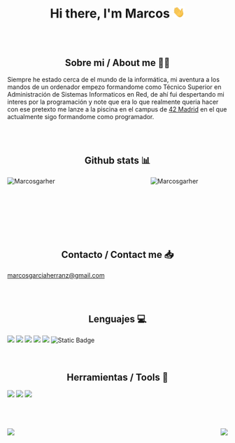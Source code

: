 <h1 align="center"> Hi there, I'm Marcos <img src="https://raw.githubusercontent.com/appinha/appinha/main/img/Hi.gif" width="28"> </h1>

</br></br>
<h2 align="center">Sobre mi / About me 🙋‍♂️</h2>
<p>Siempre he estado cerca de el mundo de la informática, mi aventura a los mandos de un ordenador empezo formandome como Técnico Superior en Administración de Sistemas Informaticos en Red, de ahí fui despertando mi interes por la programación y note que era lo que realmente queria hacer con ese pretexto me lanze a la piscina en el campus de <a href="https://www.42madrid.com/">42 Madrid</a> en el que actualmente sigo formandome como programador.</p>
</br></br>
<h2 align="center">Github stats 📊</h2>
<p><img align="left" width="31%" src="https://github-readme-stats.vercel.app/api/top-langs?username=Marcosgarher&show_icons=true&locale=en&layout=compact&theme=tokyonight" alt="Marcosgarher" /></p>
<p>&nbsp;<img align="right" width="35%" src="https://github-readme-stats.vercel.app/api?username=Marcosgarher&show_icons=true&locale=en&theme=tokyonight" alt="Marcosgarher" /></p>
</br></br></br></br></br></br>
<h2 align="center">Contacto / Contact me 📥</h2>
<p><a href="mailto:marcosgarciaherranz@gmail.com">marcosgarciaherranz@gmail.com</a></p>
</br></br>
<h2 align="center"> Lenguajes 💻</h2>
<div>
<img src="https://img.shields.io/badge/HTML5-red?style=for-the-badge&logo=html5&logoColor=white"/>
<img src="https://img.shields.io/badge/CSS3-green?style=for-the-badge&logo=css3&logoColor=white"/>
<img src="https://img.shields.io/badge/C-pink?style=for-the-badge&logo=C&logoColor=white"/>
<img src="https://img.shields.io/badge/Markdown-black?style=for-the-badge&logo=markdown&logoColor=white"/>
<img src="https://img.shields.io/badge/MySQL-blue?style=for-the-badge&logo=MySQL&logoColor=white">
<img alt="Static Badge" src="https://img.shields.io/badge/PHP-grey?style=for-the-badge&logo=php&logoColor=white">
</div>
</br></br>
<div>
<h2 align="center"> Herramientas / Tools 🧰</h2>
<img src="https://img.shields.io/badge/Visual_Studio_Code-0078D4?style=for-the-badge&logo=visual%20studio%20code&logoColor=white"/>
<img src="https://img.shields.io/badge/GitHub-100000?style=for-the-badge&logo=github&logoColor=white"/>
<img src="https://img.shields.io/badge/GIT-E44C30?style=for-the-badge&logo=git&logoColor=white"/>
</div>
</br></br></br></br>
<img align="right" src="https://forthebadge.com/images/badges/powered-by-energy-drinks.svg"/>
<img align="left" src="https://forthebadge.com/images/badges/made-with-c.svg"/>
